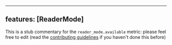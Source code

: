 
---
features: [ReaderMode]
---

This is a stub commentary for the `reader_mode.available` metric: please feel free to edit (read the
[contributing guidelines](https://github.com/mozilla/glean-annotations/blob/main/CONTRIBUTING.md)
if you haven't done this before)
